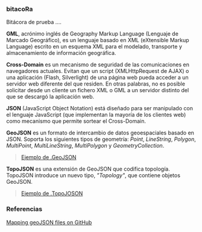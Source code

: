 ### bitacoRa

Bitácora  de prueba ....

**GML**, acrónimo inglés de Geography Markup Language (Lenguaje de Marcado Geográfico), es un lenguaje basado en XML (eXtensible Markup Language) escrito en un esquema XML para el modelado, transporte y almacenamiento de información geográfica.

**Cross-Domain** es un mecanismo de seguridad de las comunicaciones en navegadores actuales. Evitan que un script (XMLHttpRequest de AJAX) o una aplicación (Flash, Silverlight) de una página web pueda acceder a un servidor web diferente del que residen. En otras palabras, no es posible solicitar desde un cliente un fichero XML o GML a un servidor distinto del que se descargó la aplicación web.

**JSON** (JavaScript Object Notation) está diseñado para ser manipulado con el lenguaje JavaScript (que implementan la 
mayoría de los clientes web) como mecanismo que permite sortear el Cross-Domain.

**GeoJSON** es un formato de intercambio de datos geoespaciales basado en JSON. Soporta los siguientes tipos de geometría: *Point*, *LineString*, *Polygon*, *MultiPoint*, *MultiLineString*, *MultiPolygon* y *GeometryCollection*.

> [Ejemplo de .GeoJSON](./carto/mup60.geojson)

**TopoJSON** es una extensión de GeoJSON que codifica topología. TopoJSON introduce un nuevo tipo, *"Topology"*, que contiene objetos GeoJSON. 

> [Ejemplo  de .TopoJOSON](/carto/mup60.topojson)

### Referencias

[Mapping geoJSON files on GitHub](https://help.github.com/articles/mapping-geojson-files-on-github)
